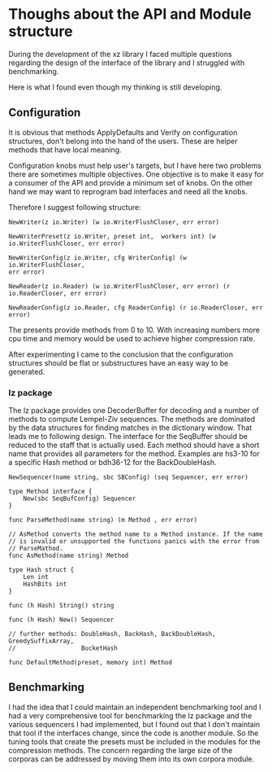 # Thoughs about the API and Module structure

During the development of the xz library I faced multiple questions
regarding the design of the interface of the library and I struggled
with benchmarking.

Here is what I found even though my thinking is still developing.

## Configuration

It is obvious that methods ApplyDefaults and Verify on configuration
structures, don't belong into the hand of the users. These are helper
methods that have local meaning.

Configuration knobs must help user's targets, but I have here two
problems there are sometimes multiple objectives. One objective is to
make it easy for a consumer of the API and provide a minimum set of
knobs. On the other hand we may want to reprogram bad interfaces and
need all the knobs.

Therefore I suggest following structure:

```
NewWriter(z io.Writer) (w io.WriterFlushCloser, err error)

NewWriterPreset(z io.Writer, preset int,  workers int) (w io.WriterFlushCloser, err error)

NewWriterConfig(z io.Writer, cfg WriterConfig) (w io.WriterFlushCloser,
err error)

NewReader(z io.Reader) (w io.WriterFlushCloser, err error) (r io.ReaderCloser, err error)

NewReaderConfig(z io.Reader, cfg ReaderConfig) (r io.ReaderCloser, err error)
```

The presents provide methods from 0 to 10. With increasing numbers more
cpu time and memory would be used to achieve higher compression rate.

After experimenting I came to the conclusion that the configuration
structures should be flat or substructures have an easy way to be
generated.

### lz package

The lz package provides one DecoderBuffer for decoding and a number of
methods to compute Lempel-Ziv sequences. The methods are dominated by
the data structures for finding matches in the dictionary window. That
leads me to following design. The interface for the SeqBuffer should be
reduced to the staff that is actually used. Each method should have a
short name that provides all parameters for the method. Examples are
hs3-10 for a specific Hash method or bdh36-12 for the BackDoubleHash.

```
NewSequencer(name string, sbc SBConfig) (seq Sequencer, err error)

type Method interface {
    New(sbc SeqBufConfig) Sequencer
}

func ParseMethod(name string) (m Method , err error)

// AsMethod converts the method name to a Method instance. If the name
// is invalid or unsupported the functions panics with the error from
// ParseMathod.
func AsMethod(name string) Method

type Hash struct {
    Len int
    HashBits int
}

func (h Hash) String() string

func (h Hash) New() Sequencer

// further methods: DoubleHash, BackHash, BackDoubleHash, GreedySuffixArray,
//                  BucketHash

func DefaultMethod(preset, memory int) Method
```

## Benchmarking

I had the idea that I could maintain an independent benchmarking tool
and I had a very comprehensive tool for benchmarking the lz package and
the various sequencers I had implemented, but I found out that I don't
maintain that tool if the interfaces change, since the code is another
module. So the tuning tools that create the presets must be included in
the modules for the compression methods. The concern regarding the large
size of the corporas can be addressed by moving them into its own
corpora module.
